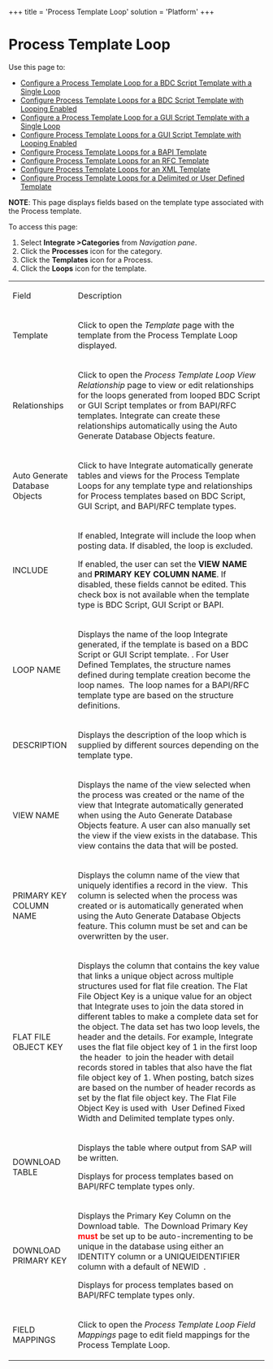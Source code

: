 +++
title = 'Process Template Loop'
solution = 'Platform'
+++

# Process Template Loop

<div class="use">

Use this page to:

  - [Configure a Process Template Loop for a BDC Script Template with a
    Single Loop](../Use_Cases/ConfigureProcTempLpBDCSingLp.htm)
  - [Configure Process Template Loops for a BDC Script Template with
    Looping Enabled](../Use_Cases/ConfigureProcTempLoopsBDCLoopEn.htm)
  - [Configure a Process Template Loop for a GUI Script Template with a
    Single Loop](../Use_Cases/ConfigProcTmpLpGUISingLp.htm)
  - [Configure Process Template Loops for a GUI Script Template with
    Looping Enabled](../Use_Cases/ConfigureProcTemplLoopsGUILoopgEn.htm)
  - [Configure Process Template Loops for a BAPI
    Template](../Use_Cases/ConfigureProcessTemplateLoopsBAPI.htm)
  - [Configure Process Template Loops for an RFC
    Template](../Use_Cases/ConfigureProcess_emplate_LoopsRFC.htm)
  - [Configure Process Template Loops for an XML
    Template](../Use_Cases/ConfigureProcessTemplateLoopsXML.htm)
  - [Configure Process Template Loops for a Delimited or User Defined
    Template](../Use_Cases/ConfigureProcessTemplateLoopsDelimited.htm)

</div>

<span style="font-weight: bold;">NOTE</span>: This page displays fields
based on the template type associated with the Process template.

To access this page:

1.  Select <span style="font-weight: bold;">Integrate
    \></span>**Categories** from *Navigation pane*.
2.  Click the **Processes** icon for the category.
3.  Click the **Templates** icon for a Process.
4.  Click the **Loops** icon for the template.

<table>
<tbody>
<tr class="odd">
<td><p>Field</p></td>
<td><p>Description</p></td>
</tr>
<tr class="even">
<td><p>Template</p></td>
<td><p>Click to open the <em>Template</em> page with the template from the Process Template Loop displayed.</p></td>
</tr>
<tr class="odd">
<td><p>Relationships</p></td>
<td><p>Click to open the <em>Process Template Loop View Relationship</em> page to view or edit relationships for the loops generated from looped BDC Script or GUI Script templates or from BAPI/RFC templates. Integrate can create these relationships automatically using the Auto Generate Database Objects feature.</p></td>
</tr>
<tr class="even">
<td><p>Auto Generate Database Objects</p></td>
<td><p>Click to have Integrate automatically generate tables and views for the Process Template Loops for any template type and relationships for Process templates based on BDC Script, GUI Script, and BAPI/RFC template types.</p></td>
</tr>
<tr class="odd">
<td><p>INCLUDE</p></td>
<td><p>If enabled, Integrate will include the loop when posting data. If disabled, the loop is excluded.</p>
<p>If enabled, the user can set the <strong>VIEW NAME</strong> and <strong>PRIMARY KEY COLUMN NAME</strong>. If disabled, these fields cannot be edited. This check box is not available when the template type is BDC Script, GUI Script or BAPI.</p></td>
</tr>
<tr class="even">
<td><p>LOOP NAME</p></td>
<td><p>Displays the name of the loop Integrate generated, if the template is based on a BDC Script or GUI Script template. . For User Defined Templates, the structure names defined during template creation become the loop names.  The loop names for a BAPI/RFC template type are based on the structure definitions.</p></td>
</tr>
<tr class="odd">
<td><p>DESCRIPTION</p></td>
<td><p>Displays the description of the loop which is supplied by different sources depending on the template type.</p></td>
</tr>
<tr class="even">
<td><p>VIEW NAME</p></td>
<td><p>Displays the name of the view selected when the process was created or the name of the view that Integrate automatically generated when using the Auto Generate Database Objects feature. A user can also manually set the view if the view exists in the database. This view contains the data that will be posted.</p></td>
</tr>
<tr class="odd">
<td><p>PRIMARY KEY COLUMN NAME</p></td>
<td><p>Displays the column name of the view that uniquely identifies a record in the view.  This column is selected when the process was created or is automatically generated when using the Auto Generate Database Objects feature. This column must be set and can be overwritten by the user.</p></td>
</tr>
<tr class="even">
<td><p>FLAT FILE OBJECT KEY</p></td>
<td><p>Displays the column that contains the key value that links a unique object across multiple structures used for flat file creation. The Flat File Object Key is a unique value for an object that Integrate uses to join the data stored in different tables to make a complete data set for the object. The data set has two loop levels, the header and the details. For example, Integrate uses the flat file object key of 1 in the first loop  the header  to join the header with detail records stored in tables that also have the flat file object key of 1. When posting, batch sizes are based on the number of header records as set by the flat file object key. The Flat File Object Key is used with  User Defined Fixed Width and Delimited template types only.</p></td>
</tr>
<tr class="odd">
<td><p>DOWNLOAD TABLE</p></td>
<td><p>Displays the table where output from SAP will be written.</p>
<p>Displays for process templates based on BAPI/RFC template types only.</p></td>
</tr>
<tr class="even">
<td><p>DOWNLOAD PRIMARY KEY</p></td>
<td><p>Displays the Primary Key Column on the Download table.  The Download Primary Key <strong><span class="underline"><span style="color: #ff0000; text-decoration: none;">must</span></span></strong> be set up to be auto-incrementing to be unique in the database using either an IDENTITY column or a UNIQUEIDENTIFIER column with a default of NEWID  . </p>
<p>Displays for process templates based on BAPI/RFC template types only.</p></td>
</tr>
<tr class="odd">
<td><p>FIELD MAPPINGS</p></td>
<td><p>Click to open the <em>Process Template Loop Field Mappings</em> page to edit field mappings for the Process Template Loop.</p></td>
</tr>
</tbody>
</table>
